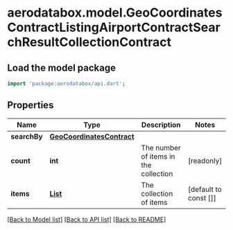 # aerodatabox.model.GeoCoordinatesContractListingAirportContractSearchResultCollectionContract

## Load the model package
```dart
import 'package:aerodatabox/api.dart';
```

## Properties
Name | Type | Description | Notes
------------ | ------------- | ------------- | -------------
**searchBy** | [**GeoCoordinatesContract**](GeoCoordinatesContract.md) |  | 
**count** | **int** | The number of items in the collection | [readonly] 
**items** | [**List<ListingAirportContract>**](ListingAirportContract.md) | The collection of items | [default to const []]

[[Back to Model list]](../README.md#documentation-for-models) [[Back to API list]](../README.md#documentation-for-api-endpoints) [[Back to README]](../README.md)


